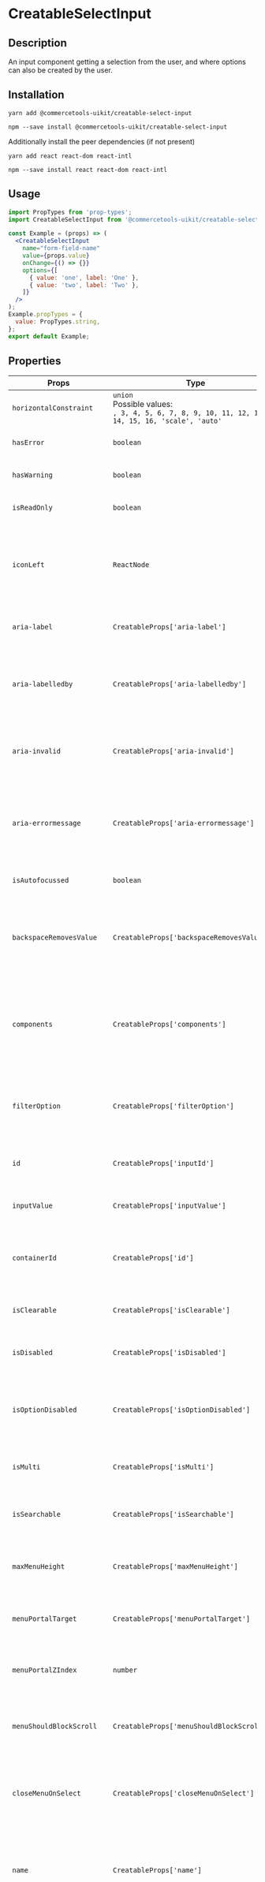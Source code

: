 <!-- THIS IS AN AUTOGENERATED FILE. DO NOT EDIT THIS FILE DIRECTLY. -->
<!-- This file is created by the `yarn generate-readme` script. -->

# CreatableSelectInput

## Description

An input component getting a selection from the user, and where options can also be created by the user.

## Installation

```
yarn add @commercetools-uikit/creatable-select-input
```

```
npm --save install @commercetools-uikit/creatable-select-input
```

Additionally install the peer dependencies (if not present)

```
yarn add react react-dom react-intl
```

```
npm --save install react react-dom react-intl
```

## Usage

```jsx
import PropTypes from 'prop-types';
import CreatableSelectInput from '@commercetools-uikit/creatable-select-input';

const Example = (props) => (
  <CreatableSelectInput
    name="form-field-name"
    value={props.value}
    onChange={() => {}}
    options={[
      { value: 'one', label: 'One' },
      { value: 'two', label: 'Two' },
    ]}
  />
);
Example.propTypes = {
  value: PropTypes.string,
};
export default Example;
```

## Properties

| Props                     | Type                                                                                                  | Required | Default | Description                                                                                                                                                                                                                                                                                                                                                                                 |
| ------------------------- | ----------------------------------------------------------------------------------------------------- | :------: | ------- | ------------------------------------------------------------------------------------------------------------------------------------------------------------------------------------------------------------------------------------------------------------------------------------------------------------------------------------------------------------------------------------------- |
| `horizontalConstraint`    | `union`<br/>Possible values:<br/>`, 3, 4, 5, 6, 7, 8, 9, 10, 11, 12, 13, 14, 15, 16, 'scale', 'auto'` |          |         | Horizontal size limit of the input fields.                                                                                                                                                                                                                                                                                                                                                  |
| `hasError`                | `boolean`                                                                                             |          |         | Indicates the input field has an error                                                                                                                                                                                                                                                                                                                                                      |
| `hasWarning`              | `boolean`                                                                                             |          |         | Indicates the input field has a warning                                                                                                                                                                                                                                                                                                                                                     |
| `isReadOnly`              | `boolean`                                                                                             |          |         | Disables the select input as it is read-only                                                                                                                                                                                                                                                                                                                                                |
| `iconLeft`                | `ReactNode`                                                                                           |          |         | Icon to display on the left of the placeholder text and selected value. Has no effect when `isMulti` is enabled.                                                                                                                                                                                                                                                                            |
| `aria-label`              | `CreatableProps['aria-label']`                                                                        |          |         | Aria label (for assistive tech)&#xA;<br>&#xA;[Props from React select was used](https://react-select.com/props#creatable-props)                                                                                                                                                                                                                                                             |
| `aria-labelledby`         | `CreatableProps['aria-labelledby']`                                                                   |          |         | HTML ID of an element that should be used as the label (for assistive tech)&#xA;<br>&#xA;[Props from React select was used](https://react-select.com/props#creatable-props)                                                                                                                                                                                                                 |
| `aria-invalid`            | `CreatableProps['aria-invalid']`                                                                      |          |         | Indicate if the value entered in the input is invalid.&#xA;<br>&#xA;[Props from React select was used](https://react-select.com/props)                                                                                                                                                                                                                                                      |
| `aria-errormessage`       | `CreatableProps['aria-errormessage']`                                                                 |          |         | HTML ID of an element containing an error message related to the input.&#xA;<br>&#xA;[Props from React select was used](https://react-select.com/props)                                                                                                                                                                                                                                     |
| `isAutofocussed`          | `boolean`                                                                                             |          |         | Focus the control when it is mounted                                                                                                                                                                                                                                                                                                                                                        |
| `backspaceRemovesValue`   | `CreatableProps['backspaceRemovesValue']`                                                             |          |         | Remove the currently focused option when the user presses backspace&#xA;<br>&#xA;[Props from React select was used](https://react-select.com/props#creatable-props)                                                                                                                                                                                                                         |
| `components`              | `CreatableProps['components']`                                                                        |          |         | Map of components to overwrite the default ones, see [what components you can override](https://react-select.com/components)&#xA;<br>&#xA;[Props from React select was used](https://react-select.com/props#creatable-props)                                                                                                                                                                |
| `filterOption`            | `CreatableProps['filterOption']`                                                                      |          |         | Custom method to filter whether an option should be displayed in the menu&#xA;<br>&#xA;[Props from React select was used](https://react-select.com/props#creatable-props)                                                                                                                                                                                                                   |
| `id`                      | `CreatableProps['inputId']`                                                                           |          |         | The id of the search input&#xA;<br>&#xA;[Props from React select was used](https://react-select.com/props#creatable-props)                                                                                                                                                                                                                                                                  |
| `inputValue`              | `CreatableProps['inputValue']`                                                                        |          |         | The value of the search input&#xA;<br>&#xA;[Props from React select was used](https://react-select.com/props#creatable-props)                                                                                                                                                                                                                                                               |
| `containerId`             | `CreatableProps['id']`                                                                                |          |         | The id to set on the SelectContainer component&#xA;<br>&#xA;[Props from React select was used](https://react-select.com/props#creatable-props)                                                                                                                                                                                                                                              |
| `isClearable`             | `CreatableProps['isClearable']`                                                                       |          |         | Is the select value clearable&#xA;<br>&#xA;[Props from React select was used](https://react-select.com/props#creatable-props)                                                                                                                                                                                                                                                               |
| `isDisabled`              | `CreatableProps['isDisabled']`                                                                        |          |         | Is the select disabled&#xA;<br>&#xA;[Props from React select was used](https://react-select.com/props#creatable-props)                                                                                                                                                                                                                                                                      |
| `isOptionDisabled`        | `CreatableProps['isOptionDisabled']`                                                                  |          |         | Override the built-in logic to detect whether an option is disabled&#xA;<br>&#xA;[Props from React select was used](https://react-select.com/props#creatable-props)                                                                                                                                                                                                                         |
| `isMulti`                 | `CreatableProps['isMulti']`                                                                           |          |         | Support multiple selected options&#xA;<br>&#xA;[Props from React select was used](https://react-select.com/props#creatable-props)                                                                                                                                                                                                                                                           |
| `isSearchable`            | `CreatableProps['isSearchable']`                                                                      |          | `true`  | Whether to enable search functionality&#xA;<br>&#xA;[Props from React select was used](https://react-select.com/props#creatable-props)                                                                                                                                                                                                                                                      |
| `maxMenuHeight`           | `CreatableProps['maxMenuHeight']`                                                                     |          |         | Maximum height of the menu before scrolling&#xA;<br>&#xA;[Props from React select was used](https://react-select.com/props#creatable-props)                                                                                                                                                                                                                                                 |
| `menuPortalTarget`        | `CreatableProps['menuPortalTarget']`                                                                  |          |         | Dom element to portal the select menu to&#xA;<br>&#xA;[Props from React select was used](https://react-select.com/props#creatable-props)                                                                                                                                                                                                                                                    |
| `menuPortalZIndex`        | `number`                                                                                              |          | `1`     | z-index value for the menu portal&#xA;<br>&#xA;Use in conjunction with `menuPortalTarget`                                                                                                                                                                                                                                                                                                   |
| `menuShouldBlockScroll`   | `CreatableProps['menuShouldBlockScroll']`                                                             |          |         | whether the menu should block scroll while open&#xA;<br>&#xA;[Props from React select was used](https://react-select.com/props#creatable-props)                                                                                                                                                                                                                                             |
| `closeMenuOnSelect`       | `CreatableProps['closeMenuOnSelect']`                                                                 |          |         | Whether the menu should close after a value is selected. Defaults to `true`.&#xA;<br>&#xA;[Props from React select was used](https://react-select.com/props#creatable-props)                                                                                                                                                                                                                |
| `name`                    | `CreatableProps['name']`                                                                              |          |         | Name of the HTML Input (optional - without this, no input will be rendered)&#xA;<br>&#xA;[Props from React select was used](https://react-select.com/props#creatable-props)                                                                                                                                                                                                                 |
| `noOptionsMessage`        | `CreatableProps['noOptionsMessage']`                                                                  |          |         | Can be used to render a custom value when there are no options (either because of no search results, or all options have been used, or there were none in the first place). Gets called with `{ inputValue: String }`. `inputValue` will be an empty string when no search text is present.&#xA;<br>&#xA;[Props from React select was used](https://react-select.com/props#creatable-props) |
| `onBlur`                  | `Function`<br/>[See signature.](#signature-onblur)                                                    |          |         | Handle blur events on the control                                                                                                                                                                                                                                                                                                                                                           |
| `onChange`                | `Function`<br/>[See signature.](#signature-onchange)                                                  |          |         | Called with a fake event when value changes. The event's `target.name` will be the `name` supplied in props. The event's `target.value` will hold the value. The value will be the selected option, or an array of options in case `isMulti` is `true`.                                                                                                                                     |
| `onFocus`                 | `CreatableProps['onFocus']`                                                                           |          |         | Handle focus events on the control&#xA;<br>&#xA;[Props from React select was used](https://react-select.com/props#creatable-props)                                                                                                                                                                                                                                                          |
| `onInputChange`           | `CreatableProps['onInputChange']`                                                                     |          |         | Handle change events on the input&#xA;<br>&#xA;[Props from React select was used](https://react-select.com/props#creatable-props)                                                                                                                                                                                                                                                           |
| `options`                 | `union`<br/>Possible values:<br/>`TValue[] , { options: TValue[] }[]`                                 |          |         | Array of options that populate the select menu                                                                                                                                                                                                                                                                                                                                              |
| `showOptionGroupDivider`  | `boolean`                                                                                             |          |         | Determines if option groups will be separated by a divider                                                                                                                                                                                                                                                                                                                                  |
| `placeholder`             | `CreatableProps['placeholder']`                                                                       |          |         | Placeholder text for the select value&#xA;<br>&#xA;[Props from React select was used](https://react-select.com/props#creatable-props)                                                                                                                                                                                                                                                       |
| `isCondensed`             | `boolean`                                                                                             |          |         | Use this property to reduce the paddings of the component for a ui compact variant                                                                                                                                                                                                                                                                                                          |
| `tabIndex`                | `CreatableProps['tabIndex']`                                                                          |          |         | Sets the tabIndex attribute on the input&#xA;<br>&#xA;[Props from React select was used](https://react-select.com/props#creatable-props)                                                                                                                                                                                                                                                    |
| `tabSelectsValue`         | `CreatableProps['tabSelectsValue']`                                                                   |          |         | Select the currently focused option when the user presses tab&#xA;<br>&#xA;[Props from React select was used](https://react-select.com/props#creatable-props)                                                                                                                                                                                                                               |
| `value`                   | `CreatableProps['value']`                                                                             |          | `null`  | The value of the select; reflected by the selected option&#xA;<br>&#xA;[Props from React select was used](https://react-select.com/props#creatable-props)                                                                                                                                                                                                                                   |
| `allowCreateWhileLoading` | `CreatableProps['allowCreateWhileLoading']`                                                           |          |         | Allow options to be created while the isLoading prop is true. Useful to prevent the "create new ..." option being displayed while async results are still being loaded.&#xA;<br>&#xA;[Props from React select was used](https://react-select.com/props#creatable-props)                                                                                                                     |
| `formatCreateLabel`       | `CreatableProps['formatCreateLabel']`                                                                 |          |         | Gets the label for the "create new ..." option in the menu. Is given the current input value.&#xA;<br>&#xA;[Props from React select was used](https://react-select.com/props#creatable-props)                                                                                                                                                                                               |
| `isValidNewOption`        | `CreatableProps['isValidNewOption']`                                                                  |          |         | Determines whether the "create new ..." option should be displayed based on the current input value, select value and options array.&#xA;<br>&#xA;[Props from React select was used](https://react-select.com/props#creatable-props)                                                                                                                                                        |
| `getNewOptionData`        | `CreatableProps['getNewOptionData']`                                                                  |          |         | Returns the data for the new option when it is created. Used to display the value, and is passed to onChange.&#xA;<br>&#xA;[Props from React select was used](https://react-select.com/props#creatable-props)                                                                                                                                                                               |
| `onCreateOption`          | `CreatableProps['onCreateOption']`                                                                    |          |         | If provided, this will be called with the input value when a new option is created, and onChange will not be called. Use this when you need more control over what happens when new options are created.&#xA;<br>&#xA;[Props from React select was used](https://react-select.com/props#creatable-props)                                                                                    |
| `createOptionPosition`    | `CreatableProps['createOptionPosition']`                                                              |          |         | Sets the position of the createOption element in your options list.&#xA;<br>&#xA;[Props from React select was used](https://react-select.com/props#creatable-props)                                                                                                                                                                                                                         |

## Signatures

### Signature `onBlur`

```ts
(event: TCustomEvent) => void
```

### Signature `onChange`

```ts
(event: TCustomEvent, info: ActionMeta<unknown>) => void
```

This input is built on top of [`react-select`](https://github.com/JedWatson/react-select) v2.
It supports mostly same properties as `react-select`. Behaviour for some props was changed, and support for others was dropped.

In case you need one of the currently excluded props, feel free to open a PR adding them.

### `options`

The options support a `isDisabled` property which will render the option with a disabled style and will prevent users from selecting it.

## Static Properties

### `isTouched(touched)`

Returns truthy value for the Formik `touched` value of this input field.

## Components

It is possible to customize `CreatableSelectInput` by passing the `components` property.
`CreatableSelectInput` exports the default underlying components as static exports.

Components available as static exports are:

- `ClearIndicator`
- `Control`
- `CrossIcon`
- `DownChevron`
- `DropdownIndicator`
- `Group`
- `GroupHeading`
- `IndicatorsContainer`
- `IndicatorSeparator`
- `Input`
- `LoadingIndicator`
- `LoadingMessage`
- `Menu`
- `MenuList`
- `MenuPortal`
- `MultiValue`
- `MultiValueContainer`
- `MultiValueLabel`
- `MultiValueRemove`
- `NoOptionsMessage`
- `Option`
- `Placeholder`
- `SelectContainer`
- `SingleValue`
- `ValueContainer`

See the [official documentation](https://react-select.com/components) for more information about the props they receive.
